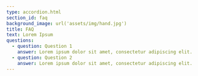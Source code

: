 ```yaml
---
type: accordion.html
section_id: faq
background_image: url('assets/img/hand.jpg')
title: FAQ
text: Lorem Ipsum
questions:
  - question: Question 1
    answer: Lorem ipsum dolor sit amet, consectetur adipiscing elit.
  - question: Question 2
    answer: Lorem ipsum dolor sit amet, consectetur adipiscing elit.
---
```

